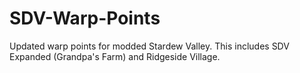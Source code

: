 # SDV-Warp-Points
Updated warp points for modded Stardew Valley. This includes SDV Expanded (Grandpa's Farm) and Ridgeside Village.
